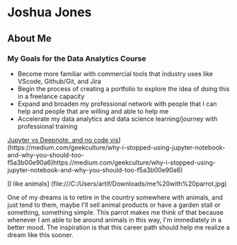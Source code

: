 # Joshua Jones
## About Me

### My Goals for the Data Analytics Course
* Become more familiar with commercial tools that industry uses like VScode, Github/Git, and Jira
* Begin the process of creating a portfolio to explore the idea of doing this in a freelance capacity
* Expand and broaden my professional network with people that I can help and people that are willing and able to help me
* Accelerate my data analytics and data science learning/journey with professional training

 [Jupyter vs Deepnote, and no code vis]([[https://www.youtube.com/watch?v=HUBNt18RFbo](https://medium.com/geekculture/why-i-stopped-using-jupyter-notebook-and-why-you-should-too-f5a3b00e90a6))](https://medium.com/geekculture/why-i-stopped-using-jupyter-notebook-and-why-you-should-too-f5a3b00e90a6)https://medium.com/geekculture/why-i-stopped-using-jupyter-notebook-and-why-you-should-too-f5a3b00e90a6)

 [I like animals] (file:///C:/Users/artif/Downloads/me%20with%20parrot.jpg)
 <p>One of my dreams is to retire in the country somewhere with animals, and just tend to them, maybe I'll sell animal products or have a garden stall or something, something simple. This parrot makes me think of that because whenever I am able to be around animals in this way, I'm immediately in a better mood. The inspiration is that this career path should help me realize a dream like this sooner.</p>
 
